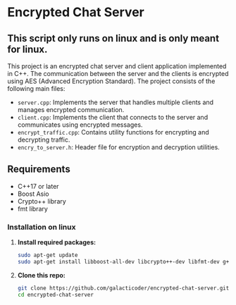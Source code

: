 # Encrypted Chat Server
## This script only runs on linux and is only meant for linux.


This project is an encrypted chat server and client application implemented in C++. The communication between the server and the clients is encrypted using AES (Advanced Encryption Standard). The project consists of the following main files:

- `server.cpp`: Implements the server that handles multiple clients and manages encrypted communication.
- `client.cpp`: Implements the client that connects to the server and communicates using encrypted messages.
- `encrypt_traffic.cpp`: Contains utility functions for encrypting and decrypting traffic.
- `encry_to_server.h`: Header file for encryption and decryption utilities.

## Requirements

- C++17 or later
- Boost Asio
- Crypto++ library
- fmt library

### Installation on linux

1. **Install required packages:**

   ```bash
   sudo apt-get update
   sudo apt-get install libboost-all-dev libcrypto++-dev libfmt-dev g++

2. **Clone this repo:**
   ```bash
   git clone https://github.com/galacticoder/encrypted-chat-server.git
   cd encrypted-chat-server

